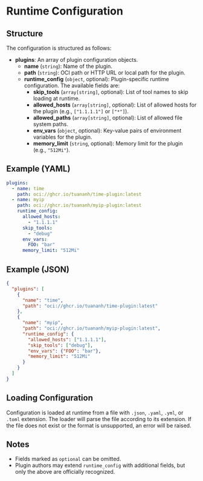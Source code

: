 # Runtime Configuration

## Structure

The configuration is structured as follows:

- **plugins**: An array of plugin configuration objects.
  - **name** (`string`): Name of the plugin.
  - **path** (`string`): OCI path or HTTP URL or local path for the plugin.
  - **runtime_config** (`object`, optional): Plugin-specific runtime configuration. The available fields are:
    - **skip_tools** (`array[string]`, optional): List of tool names to skip loading at runtime.
    - **allowed_hosts** (`array[string]`, optional): List of allowed hosts for the plugin (e.g., `["1.1.1.1"]` or `["*"]`).
    - **allowed_paths** (`array[string]`, optional): List of allowed file system paths.
    - **env_vars** (`object`, optional): Key-value pairs of environment variables for the plugin.
    - **memory_limit** (`string`, optional): Memory limit for the plugin (e.g., `"512Mi"`).

## Example (YAML)

```yaml
plugins:
  - name: time
    path: oci://ghcr.io/tuananh/time-plugin:latest
  - name: myip
    path: oci://ghcr.io/tuananh/myip-plugin:latest
    runtime_config:
      allowed_hosts:
        - "1.1.1.1"
      skip_tools:
        - "debug"
      env_vars:
        FOO: "bar"
      memory_limit: "512Mi"
```

## Example (JSON)

```json
{
  "plugins": [
    {
      "name": "time",
      "path": "oci://ghcr.io/tuananh/time-plugin:latest"
    },
    {
      "name": "myip",
      "path": "oci://ghcr.io/tuananh/myip-plugin:latest",
      "runtime_config": {
        "allowed_hosts": ["1.1.1.1"],
        "skip_tools": ["debug"],
        "env_vars": {"FOO": "bar"},
        "memory_limit": "512Mi"
      }
    }
  ]
}
```

## Loading Configuration

Configuration is loaded at runtime from a file with `.json`, `.yaml`, `.yml`, or `.toml` extension. The loader will parse the file according to its extension. If the file does not exist or the format is unsupported, an error will be raised.

## Notes

- Fields marked as `optional` can be omitted.
- Plugin authors may extend `runtime_config` with additional fields, but only the above are officially recognized.
